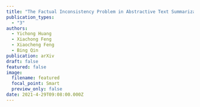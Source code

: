 ```yaml
---
title: "The Factual Inconsistency Problem in Abstractive Text Summarization: A Survey"
publication_types:
  - "3"
authors:
  - Yichong Huang
  - Xiachong Feng
  - Xiaocheng Feng
  - Bing Qin
publication: arXiv
draft: false
featured: false
image:
  filename: featured
  focal_point: Smart
  preview_only: false
date: 2021-4-29T09:08:00.000Z
---
```

